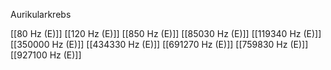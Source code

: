 Aurikularkrebs

[[80 Hz (E)]]
[[120 Hz (E)]]
[[850 Hz (E)]]
[[85030 Hz (E)]]
[[119340 Hz (E)]]
[[350000 Hz (E)]]
[[434330 Hz (E)]]
[[691270 Hz (E)]]
[[759830 Hz (E)]]
[[927100 Hz (E)]]